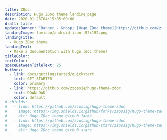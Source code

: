```yaml
---
title: ZDoc
description: Hugo ZDoc theme landing page
date: 2020-01-26T04:15:05+09:00
draft: false
updatesBanner: "Banner - &nbsp; [Hugo ZDoc theme](https://github.com/zzossig/hugo-theme-zdoc) &nbsp; just arrived"
landingImage: favicon/android-icon-192x192.png
landingTitle:
  - Hugo ZDoc theme
landingText:
  - Make a documentation with hugo zdoc theme!
titleColor:
textColor:
spaceBetweenTitleText: 25
buttons:
  - link: docs/gettingstarted/quickstart
    text: GET STARTED
    color: primary
  - link: https://github.com/zzossig/hugo-theme-zdoc
    text: DOWNLOAD
    color: default
# shields:
#   - link: https://github.com/zzossig/hugo-theme-zdoc
#     image: https://img.shields.io/github/forks/zzossig/hugo-theme-zdoc?label=Fork&style=social
#     alt: Hugo ZDoc theme github forks
#   - link: https://github.com/zzossig/hugo-theme-zdoc
#     image: https://img.shields.io/github/stars/zzossig/hugo-theme-zdoc?label=Star&style=social
#     alt: Hugo ZDoc theme github stars
---
```


